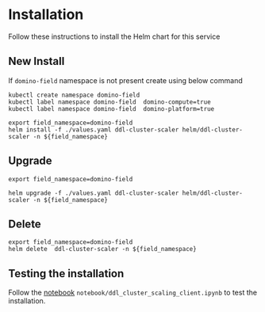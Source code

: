    
# Installation
Follow these instructions to install the Helm chart for this service


## New Install
If `domino-field` namespace is not present create using below command

```shell
kubectl create namespace domino-field
kubectl label namespace domino-field  domino-compute=true
kubectl label namespace domino-field  domino-platform=true
```

```shell
export field_namespace=domino-field
helm install -f ./values.yaml ddl-cluster-scaler helm/ddl-cluster-scaler -n ${field_namespace}
```
## Upgrade

```shell
export field_namespace=domino-field

helm upgrade -f ./values.yaml ddl-cluster-scaler helm/ddl-cluster-scaler -n ${field_namespace}
```

## Delete 

```shell
export field_namespace=domino-field
helm delete  ddl-cluster-scaler -n ${field_namespace}
```

## Testing the installation

Follow the [notebook](notebooks/ddl_cluster_scaling_client.ipynb) `notebook/ddl_cluster_scaling_client.ipynb` to test the installation.